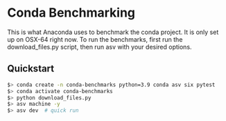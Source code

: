 # Conda Benchmarking

This is what Anaconda uses to benchmark the conda project.  It is only set up
on OSX-64 right now.  To run the benchmarks, first run the download_files.py
script, then run asv with your desired options.

## Quickstart

```bash
$> conda create -n conda-benchmarks python=3.9 conda asv six pytest
$> conda activate conda-benchmarks
$> python download_files.py
$> asv machine -y
$> asv dev  # quick run
```
